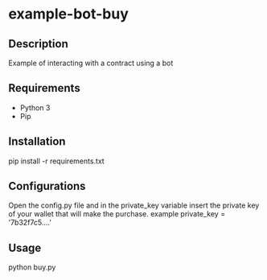 # example-bot-buy

## Description
Example of interacting with a contract using a bot

## Requirements
* Python 3
* Pip

## Installation
pip install -r requirements.txt

## Configurations
Open the config.py file and in the private_key variable insert the private key of your wallet that will make the purchase. example private_key = '7b32f7c5....'

## Usage
python buy.py
